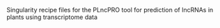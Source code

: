 Singularity recipe files for the PLncPRO tool for prediction of lncRNAs in plants using transcriptome data
